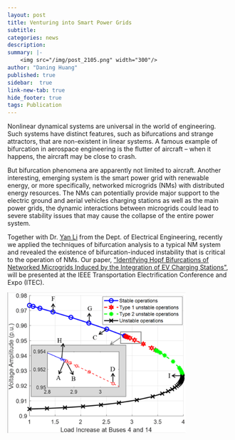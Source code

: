 ```yaml
---
layout: post
title: Venturing into Smart Power Grids
subtitle:
categories: news
description:
summary: |-
    <img src="/img/post_2105.png" width="300"/>
author: "Daning Huang"
published: true
sidebar:  true
link-new-tab: true
hide_footer: true
tags: Publication
---
```


Nonlinear dynamical systems are universal in the world of engineering. Such systems have distinct features, such as bifurcations and strange attractors, that are non-existent in linear systems. A famous example of bifurcation in aerospace engineering is the flutter of aircraft – when it happens, the aircraft may be close to crash.

But bifurcation phenomena are apparently not limited to aircraft. Another interesting, emerging system is the smart power grid with renewable energy, or more specifically, networked microgrids (NMs) with distributed energy resources. The NMs can potentially provide major support to the electric ground and aerial vehicles charging stations as well as the main power grids, the dynamic interactions between microgrids could lead to severe stability issues that may cause the collapse of the entire power system.

Together with Dr. [Yan Li](https://sites.psu.edu/yanli/) from the Dept. of Electrical Engineering, recently we applied the techniques of bifurcation analysis to a typical NM system and revealed the existence of bifurcation-induced instability that is critical to the operation of NMs. Our paper, ["Identifying Hopf Bifurcations of Networked Microgrids Induced by the Integration of EV Charging Stations"](https://ieeexplore.ieee.org/abstract/document/9490159), will be presented at the IEEE Transportation Electrification Conference and Expo (ITEC).

<img src="/img/post_2105.png" width="400"/>